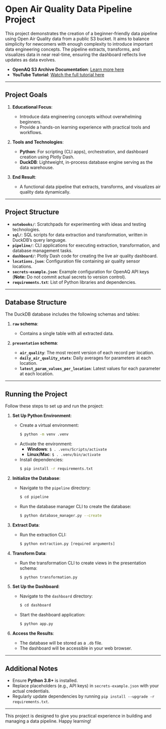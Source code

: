 # Open Air Quality Data Pipeline Project

This project demonstrates the creation of a beginner-friendly data pipeline using Open Air Quality data from a public S3 bucket. It aims to balance simplicity for newcomers with enough complexity to introduce important data engineering concepts. The pipeline extracts, transforms, and visualizes data in near real-time, ensuring the dashboard reflects live updates as data evolves.

- **OpenAQ S3 Archive Documentation**: [Learn more here](https://docs.openaq.org/aws/about)  
- **YouTube Tutorial**: [Watch the full tutorial here](link)

---

## Project Goals

1. **Educational Focus**: 
   - Introduce data engineering concepts without overwhelming beginners.
   - Provide a hands-on learning experience with practical tools and workflows.

2. **Tools and Technologies**: 
   - **Python**: For scripting (CLI apps), orchestration, and dashboard creation using Plotly Dash.
   - **DuckDB**: Lightweight, in-process database engine serving as the data warehouse.

3. **End Result**:
   - A functional data pipeline that extracts, transforms, and visualizes air quality data dynamically.

---

## Project Structure

- **`notebooks/`**: Scratchpads for experimenting with ideas and testing technologies.
- **`sql/`**: SQL scripts for data extraction and transformation, written in DuckDB’s query language.
- **`pipeline/`**: CLI applications for executing extraction, transformation, and database management tasks.
- **`dashboard/`**: Plotly Dash code for creating the live air quality dashboard.
- **`locations.json`**: Configuration file containing air quality sensor locations.
- **`secrets-example.json`**: Example configuration for OpenAQ API keys (**Note:** Do not commit actual secrets to version control).
- **`requirements.txt`**: List of Python libraries and dependencies.

---

## Database Structure

The DuckDB database includes the following schemas and tables:

1. **`raw` schema**:
   - Contains a single table with all extracted data.

2. **`presentation` schema**:
   - **`air_quality`**: The most recent version of each record per location.
   - **`daily_air_quality_stats`**: Daily averages for parameters at each location.
   - **`latest_param_values_per_location`**: Latest values for each parameter at each location.

---

## Running the Project

Follow these steps to set up and run the project:

1. **Set Up Python Environment**:
   - Create a virtual environment:
     ```bash
     $ python -m venv .venv
     ```
   - Activate the environment:
     - **Windows**: `$ . .venv/Scripts/activate`
     - **Linux/Mac**: `$ . .venv/bin/activate`
   - Install dependencies:
     ```bash
     $ pip install -r requirements.txt
     ```

2. **Initialize the Database**:
   - Navigate to the `pipeline` directory:
     ```bash
     $ cd pipeline
     ```
   - Run the database manager CLI to create the database:
     ```bash
     $ python database_manager.py --create
     ```

3. **Extract Data**:
   - Run the extraction CLI:
     ```bash
     $ python extraction.py [required arguments]
     ```

4. **Transform Data**:
   - Run the transformation CLI to create views in the presentation schema:
     ```bash
     $ python transformation.py
     ```

5. **Set Up the Dashboard**:
   - Navigate to the `dashboard` directory:
     ```bash
     $ cd dashboard
     ```
   - Start the dashboard application:
     ```bash
     $ python app.py
     ```

6. **Access the Results**:
   - The database will be stored as a `.db` file.
   - The dashboard will be accessible in your web browser.

---

## Additional Notes

- Ensure **Python 3.8+** is installed.
- Replace placeholders (e.g., API keys) in `secrets-example.json` with your actual credentials.
- Regularly update dependencies by running `pip install --upgrade -r requirements.txt`.

---

This project is designed to give you practical experience in building and managing a data pipeline. Happy learning!
